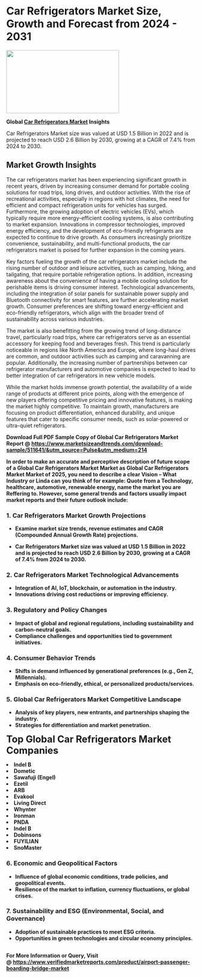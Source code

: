 <H1>Car Refrigerators Market Size, Growth and Forecast from 2024 - 2031</H1><img class="aligncenter size-medium wp-image-584254" src="https://thirdeyenews.in/wp-content/uploads/2024/09/Global-Market-Research-300x168.jpeg" alt="" width="300" height="168" /><p><strong>Global&nbsp;<a href="https://www.marketsizeandtrends.com/download-sample/511641/&amp;utm_source=Pulse&amp;utm_medium=214">Car Refrigerators Market</a> Insights</strong></p><p>Car Refrigerators Market size was valued at USD 1.5 Billion in 2022 and is projected to reach USD 2.6 Billion by 2030, growing at a CAGR of 7.4% from 2024 to 2030.</p><p><h2>Market Growth Insights</h2> <p>The car refrigerators market has been experiencing significant growth in recent years, driven by increasing consumer demand for portable cooling solutions for road trips, long drives, and outdoor activities. With the rise of recreational activities, especially in regions with hot climates, the need for efficient and compact refrigeration units for vehicles has surged. Furthermore, the growing adoption of electric vehicles (EVs), which typically require more energy-efficient cooling systems, is also contributing to market expansion. Innovations in compressor technologies, improved energy efficiency, and the development of eco-friendly refrigerants are expected to continue to drive growth. As consumers increasingly prioritize convenience, sustainability, and multi-functional products, the car refrigerators market is poised for further expansion in the coming years.</p> <p><strong></strong></p> <p>Key factors fueling the growth of the car refrigerators market include the rising number of outdoor and leisure activities, such as camping, hiking, and tailgating, that require portable refrigeration options. In addition, increasing awareness about the convenience of having a mobile cooling solution for perishable items is driving consumer interest. Technological advancements, including the integration of solar panels for sustainable power supply and Bluetooth connectivity for smart features, are further accelerating market growth. Consumer preferences are shifting toward energy-efficient and eco-friendly refrigerators, which align with the broader trend of sustainability across various industries.</p> <p>The market is also benefitting from the growing trend of long-distance travel, particularly road trips, where car refrigerators serve as an essential accessory for keeping food and beverages fresh. This trend is particularly noticeable in regions like North America and Europe, where long-haul drives are common, and outdoor activities such as camping and caravanning are popular. Additionally, the increasing number of partnerships between car refrigerator manufacturers and automotive companies is expected to lead to better integration of car refrigerators in new vehicle models.</p> <p>While the market holds immense growth potential, the availability of a wide range of products at different price points, along with the emergence of new players offering competitive pricing and innovative features, is making the market highly competitive. To maintain growth, manufacturers are focusing on product differentiation, enhanced durability, and unique features that cater to specific consumer needs, such as solar-powered or ultra-quiet refrigerators.</p> <p><strong></p><p><span class=""><strong>Download Full PDF Sample Copy of Global Car Refrigerators Market Report</strong> @ <a href="https://www.marketsizeandtrends.com/download-sample/511641/&amp;utm_source=Pulse&amp;utm_medium=214" target="_blank">https://www.marketsizeandtrends.com/download-sample/511641/&amp;utm_source=Pulse&amp;utm_medium=214</a></span></p><p>In order to make an accurate and perceptive description of future scope of a Global&nbsp;Car Refrigerators Market Market as Global&nbsp;Car Refrigerators Market Market of 2025, you need to describe a clear Vision &ndash; What Industry or Linda can you think of for example: Quote from a Technology, healthcare, automotive, renewable energy, name the market you are Reffering to. However, some general trends and factors usually impact market reports and their future outlook include:</p><h3>1.&nbsp;<strong>Car Refrigerators Market Growth Projections</strong></h3><ul><li>Examine market size trends, revenue estimates and CAGR (Compounded Annual Growth Rate) projections.</li><li><p>Car Refrigerators Market size was valued at USD 1.5 Billion in 2022 and is projected to reach USD 2.6 Billion by 2030, growing at a CAGR of 7.4% from 2024 to 2030.</p></li></ul><h3>2.&nbsp;<strong>Car Refrigerators Market Technological Advancements</strong></h3><ul><li>Integration of AI, IoT, blockchain, or automation in the industry.</li><li>Innovations driving cost reductions or improving efficiency.</li></ul><h3>3.&nbsp;<strong>Regulatory and Policy Changes</strong></h3><ul><li>Impact of global and regional regulations, including sustainability and carbon-neutral goals.</li><li>Compliance challenges and opportunities tied to government initiatives.</li></ul><h3>4.&nbsp;<strong>Consumer Behavior Trends</strong></h3><ul><li>Shifts in demand influenced by generational preferences (e.g., Gen Z, Millennials).</li><li>Emphasis on eco-friendly, ethical, or personalized products/services.</li></ul><h3>5.&nbsp;<strong>Global Car Refrigerators Market Competitive Landscape</strong></h3><ul><li>Analysis of key players, new entrants, and partnerships shaping the industry.</li><li>Strategies for differentiation and market penetration.</li></ul><p data-pm-slice="1 1 []"><span style="color: inherit; font-family: inherit; font-size: 25px;">Top Global Car Refrigerators Market Companies</span></p><div class="" data-test-id=""><p><li>Indel B</li><li> Dometic</li><li> Sawafuji (Engel)</li><li> Ezetil</li><li> ARB</li><li> Evakool</li><li> Living Direct</li><li> Whynter</li><li> Ironman</li><li> PNDA</li><li> Indel B</li><li> Dobinsons</li><li> FUYILIAN</li><li> SnoMaster</li></p></div><h3>6.&nbsp;<strong>Economic and Geopolitical Factors</strong></h3><ul><li>Influence of global economic conditions, trade policies, and geopolitical events.</li><li>Resilience of the market to inflation, currency fluctuations, or global crises.</li></ul><h3>7.&nbsp;<strong>Sustainability and ESG (Environmental, Social, and Governance)</strong></h3><ul><li>Adoption of sustainable practices to meet ESG criteria.</li><li>Opportunities in green technologies and circular economy principles.</li></ul><h2><strong style="font-size: 14px;">For More Information or Query, Visit @&nbsp;</strong><a style="background-color: #ffffff; font-size: 14px;" href="https://www.marketsizeandtrends.com/report/car-refrigerators-market/" target="_blank">https://www.verifiedmarketreports.com/product/airport-passenger-boarding-bridge-market</a></h2>
